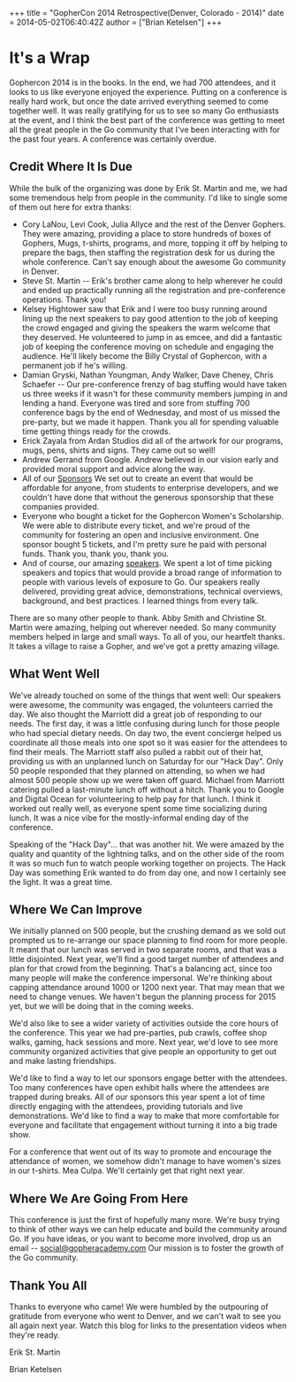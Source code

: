 +++
title = "GopherCon 2014 Retrospective(Denver, Colorado - 2014)"
date = 2014-05-02T06:40:42Z
author = ["Brian Ketelsen"]
+++

# It's a Wrap

Gophercon 2014 is in the books.  In the end, we had 700 attendees, and it looks to us like everyone enjoyed the experience.  Putting on a conference is really hard work, but once the date arrived everything seemed to come together well.  It was really gratifying for us to see so many Go enthusiasts at the event, and I think the best part of the conference was getting to meet all the great people in the Go community that I've been interacting with for the past four years.  A conference was certainly overdue.

##  Credit Where It Is Due

While the bulk of the organizing was done by Erik St. Martin and me, we had some tremendous help from people in the community.  I'd like to single some of them out here for extra thanks:

- Cory LaNou, Levi Cook, Julia Allyce and the rest of the Denver Gophers.  They were amazing, providing a place to store hundreds of boxes of Gophers, Mugs, t-shirts, programs, and more, topping it off by helping to prepare the bags, then staffing the registration desk for us during the whole conference.  Can't say enough about the awesome Go community in Denver.
- Steve St. Martin -- Erik's brother came along to help wherever he could and ended up practically running all the registration and pre-conference operations.  Thank you!
- Kelsey Hightower saw that Erik and I were too busy running around lining up the next speakers to pay good attention to the job of keeping the crowd engaged and giving the speakers the warm welcome that they deserved.  He volunteered to jump in as emcee, and did a fantastic job of keeping the conference moving on schedule and engaging the audience.  He'll likely become the Billy Crystal of Gophercon, with a permanent job if he's willing.
- Damian Gryski, Nathan Youngman, Andy Walker, Dave Cheney, Chris Schaefer -- Our pre-conference frenzy of bag stuffing would have taken us three weeks if it wasn't for these community members jumping in and lending a hand.  Everyone was tired and sore from stuffing 700 conference bags by the end of Wednesday, and most of us missed the pre-party, but we made it happen.  Thank you all for spending valuable time getting things ready for the crowds.
- Erick Zayala from Ardan Studios did all of the artwork for our programs, mugs, pens, shirts and signs.  They came out so well!
- Andrew Gerrand from Google.  Andrew believed in our vision early and provided moral support and advice along the way.
- All of our [Sponsors](http://www.gophercon.com/sponsors)  We set out to create an event that would be affordable for anyone, from students to enterprise developers, and we couldn't have done that without the generous sponsorship that these companies provided.
- Everyone who bought a ticket for the Gophercon Women's Scholarship.  We were able to distribute every ticket, and we're proud of the community for fostering an open and inclusive environment.  One sponsor bought 5 tickets, and I'm pretty sure he paid with personal funds.  Thank you, thank you, thank you.
- And of course, our amazing [speakers](http://www.gophercon.com).  We spent a lot of time picking speakers and topics that would provide a broad range of information to people with various levels of exposure to Go.  Our speakers really delivered, providing great advice, demonstrations, technical overviews, background, and best practices.  I learned things from every talk.

There are so many other people to thank.  Abby Smith and Christine St. Martin were amazing, helping out wherever needed.  So many community members helped in large and small ways.  To all of you, our heartfelt thanks.  It takes a village to raise a Gopher, and we've got a pretty amazing village.

## What Went Well

We've already touched on some of the things that went well:  Our speakers were awesome, the community was engaged, the volunteers carried the day.  We also thought the Marriott did a great job of responding to our needs.  The first day, it was a little confusing during lunch for those people who had special dietary needs.  On day two, the event concierge helped us coordinate all those meals into one spot so it was easier for the attendees to find their meals.  The Marriott staff also pulled a rabbit out of their hat, providing us with an unplanned lunch on Saturday for our "Hack Day".  Only 50 people responded that they planned on attending, so when we had almost 500 people show up we were taken off guard.  Michael from Marriott catering pulled a last-minute lunch off without a hitch.  Thank you to Google and Digital Ocean for volunteering to help pay for that lunch.  I think it worked out really well, as everyone spent some time socializing during lunch.  It was a nice vibe for the mostly-informal ending day of the conference.

Speaking of the "Hack Day"... that was another hit.  We were amazed by the quality and quantity of the lightning talks, and on the other side of the room it was so much fun to watch people working together on projects.  The Hack Day was something Erik wanted to do from day one, and now I certainly see the light.  It was a great time.

## Where We Can Improve

We initially planned on 500 people, but the crushing demand as we sold out prompted us to re-arrange our space planning to find room for more people.  It meant that our lunch was served in two separate rooms, and that was a little disjointed.  Next year, we'll find a good target number of attendees and plan for that crowd from the beginning.  That's a balancing act, since too many people will make the conference impersonal.  We're thinking about capping attendance around 1000 or 1200 next year.  That may mean that we need to change venues.  We haven't begun the planning process for 2015 yet, but we will be doing that in the coming weeks.

We'd also like to see a wider variety of activities outside the core hours of the conference.  This year we had pre-parties, pub crawls, coffee shop walks, gaming, hack sessions and more.  Next year, we'd love to see more community organized activities that give people an opportunity to get out and make lasting friendships.

We'd like to find a way to let our sponsors engage better with the attendees.  Too many conferences have open exhibit halls where the attendees are trapped during breaks.  All of our sponsors this year spent a lot of time directly engaging with the attendees, providing tutorials and live demonstrations.  We'd like to find a way to make that more comfortable for everyone and facilitate that engagement without turning it into a big trade show.

For a conference that went out of its way to promote and encourage the attendance of women, we somehow didn't manage to have women's sizes in our t-shirts.  Mea Culpa.  We'll certainly get that right next year.

## Where We Are Going From Here

This conference is just the first of hopefully many more.  We're busy trying to think of other ways we can help educate and build the community around Go.  If you have ideas, or you want to become more involved, drop us an email -- social@gopheracademy.com  Our mission is to foster the growth of the Go community.

## Thank You All

Thanks to everyone who came!  We were humbled by the outpouring of gratitude from everyone who went to Denver, and we can't wait to see you all again next year.  Watch this blog for links to the presentation videos when they're ready.

Erik St. Martin

Brian Ketelsen
